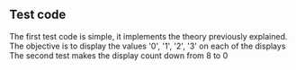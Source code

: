 ## Test code

The first test code is simple, it implements the theory previously explained. The objective is to display the values '0', '1', '2', '3' on each of the displays
The second test makes the display count down from 8 to 0
